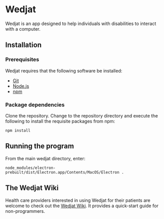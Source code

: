 # Wedjat

Wedjat is an app designed to help individuals with disabilities to interact with a computer.

## Installation

### Prerequisites

Wedjat requires that the following software be installed:

- [Git](https://git-scm.com/)
- [Node.js](http://nodejs.org/)
- [npm](http://npmjs.org/)

### Package dependencies

Clone the repository. Change to the repository directory and execute the following to install the requisite packages from npm:

```
npm install
```

## Running the program

From the main wedjat directory, enter:

```
node_modules/electron-prebuilt/dist/Electron.app/Contents/MacOS/Electron .
```

## The Wedjat Wiki

Health care providers interested in using Wedjat for their patients are welcome to check out the [Wedjat Wiki](https://github.com/dwadden/wedjat/wiki). It provides a quick-start guide for non-programmers.
